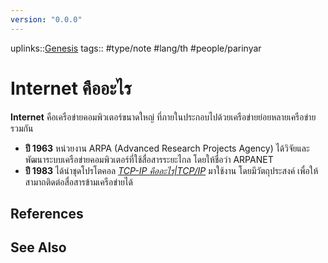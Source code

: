 ```yaml
---
version: "0.0.0"
---
```

uplinks::[Genesis](./Genesis.md)
tags:: #type/note #lang/th #people/parinyar
# Internet คืออะไร
**Internet** คือเครือข่ายคอมพิวเตอร์ขนาดใหญ่ ที่ภายในประกอบไปด้วยเครือข่ายย่อยหลายเครือข่ายรวมกัน
- **ปี 1963** หน่วยงาน ARPA (Advanced Research Projects Agency) ได้วิจัยและพัฒนาระบบเครือข่ายคอมพิวเตอร์ที่ใช้สื่อสารระยะไกล โดยให้ชื่อว่า ARPANET
- **ปี 1983** ได้นำชุดโปรโตคอล *[TCP-IP คืออะไร|TCP/IP](./TCP-IP%20คืออะไร|TCP/IP.md)* มาใช้งาน โดยมีวัตถุประสงค์ เพื่อให้สามาถติดต่อสื่อสารข้ามเครือข่ายได้

## References

## See Also
